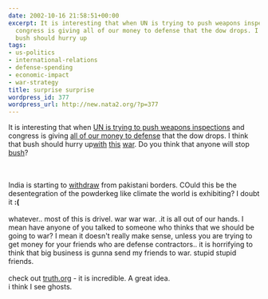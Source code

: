 ```yaml
---
date: 2002-10-16 21:58:51+00:00
excerpt: It is interesting that when UN is trying to push weapons inspections and
  congress is giving all of our money to defense that the dow drops. I think that
  bush should hurry up
tags:
- us-politics
- international-relations
- defense-spending
- economic-impact
- war-strategy
title: surprise surprise
wordpress_id: 377
wordpress_url: http://new.nata2.org/?p=377
---
```


It is interesting that when <a href="http://www.washingtonpost.com/wp-dyn/articles/A34443-2002Oct16.html">UN is trying to push weapons inspections</a> and congress is giving <a href="http://abcnews.go.com/wire/Politics/reuters20021016_543.html">all of our money to defense</a> that the <a ref="http://finance.yahoo.com/q?d=t&amp;s=^DJI">dow drops</a>. I think that bush should hurry up<a href="http://www.csmonitor.com/2002/1017/p01s04-uspo.html">with</a> <a href="http://www.rferl.org/nca/features/2002/10/16102002153428.asp">this</a> <a href="http://abcnews.go.com/wire/Politics/ap20021016_1635.html">war</a>. Do you think that anyone will stop <a href="http://reuters.com/news_article.jhtml?type=worldnews&amp;StoryID=1586289">bush</a>? 

<br/><br/>
India is starting to <a href="http://www.canada.com/news/story.asp?id=%7BA732E85F-B0F7-4276-927A-DB3ECF84D380%7D">withdraw</a> from pakistani borders. COuld this be the desentegration of the powderkeg like climate the world is exhibiting? I doubt it <b>:(</b><br/><br/>whatever.. most of this is drivel. war war war. .it is all out of our hands. I mean have anyone of you talked to someone who thinks that we should be going to war? I mean it doesn't really make sense, unless you are trying to get money for your friends who are defense contractors.. it is horrifying to think that big business is gunna send my friends to war. stupid stupid friends.<br/><br/>check out <a href="http://www.truth.org">truth.org</a> - it is incredible. A great idea. <br/>i think I see ghosts.